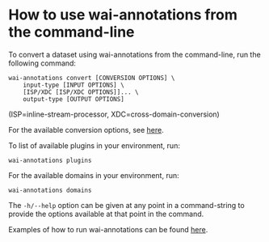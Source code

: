 # How to use wai-annotations from the command-line

To convert a dataset using wai-annotations from the command-line, run the following command:

```
wai-annotations convert [CONVERSION OPTIONS] \
    input-type [INPUT OPTIONS] \
    [ISP/XDC [ISP/XDC OPTIONS]]... \
    output-type [OUTPUT OPTIONS]
```

(ISP=inline-stream-processor, XDC=cross-domain-conversion)

For the available conversion options, see [here](conversion_options.md).

To list of available plugins in your environment, run:

```
wai-annotations plugins
```

For the available domains in your environment, run:

```
wai-annotations domains
```

The `-h/--help` option can be given at any point in a command-string to provide the options available at
that point in the command.

Examples of how to run wai-annotations can be found [here](examples.md).
